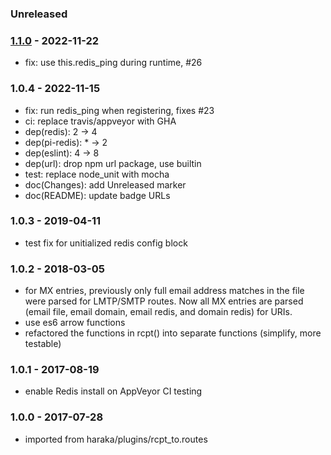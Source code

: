 ### Unreleased


### [1.1.0] - 2022-11-22

- fix: use this.redis_ping during runtime, #26


### 1.0.4 - 2022-11-15

- fix: run redis_ping when registering, fixes #23
- ci: replace travis/appveyor with GHA
- dep(redis): 2 -> 4
- dep(pi-redis): * -> 2
- dep(eslint): 4 -> 8
- dep(url): drop npm url package, use builtin
- test: replace node_unit with mocha
- doc(Changes): add Unreleased marker
- doc(README): update badge URLs


### 1.0.3 - 2019-04-11

- test fix for unitialized redis config block


### 1.0.2 - 2018-03-05

- for MX entries, previously only full email address matches in the file were parsed for LMTP/SMTP routes. Now all MX entries are parsed (email file, email domain, email redis, and domain redis) for URIs.
- use es6 arrow functions
- refactored the functions in rcpt() into separate functions (simplify, more testable)


### 1.0.1 - 2017-08-19

- enable Redis install on AppVeyor CI testing


### 1.0.0 - 2017-07-28

- imported from haraka/plugins/rcpt_to.routes



[1.0.4]: https://github.com/haraka/haraka-plugin-recipient-routes/releases/tag/1.0.4
[1.1.0]: https://github.com/haraka/haraka-plugin-recipient-routes/releases/tag/1.1.0
